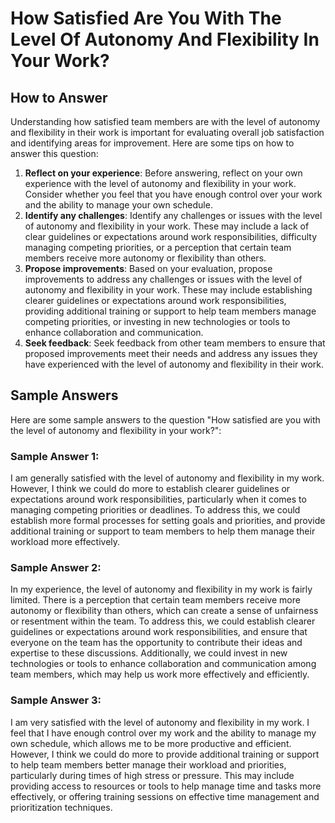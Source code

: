 How Satisfied Are You With The Level Of Autonomy And Flexibility In Your Work?
=====================================================================================================

How to Answer
-------------

Understanding how satisfied team members are with the level of autonomy and flexibility in their work is important for evaluating overall job satisfaction and identifying areas for improvement. Here are some tips on how to answer this question:

1. **Reflect on your experience**: Before answering, reflect on your own experience with the level of autonomy and flexibility in your work. Consider whether you feel that you have enough control over your work and the ability to manage your own schedule.
2. **Identify any challenges**: Identify any challenges or issues with the level of autonomy and flexibility in your work. These may include a lack of clear guidelines or expectations around work responsibilities, difficulty managing competing priorities, or a perception that certain team members receive more autonomy or flexibility than others.
3. **Propose improvements**: Based on your evaluation, propose improvements to address any challenges or issues with the level of autonomy and flexibility in your work. These may include establishing clearer guidelines or expectations around work responsibilities, providing additional training or support to help team members manage competing priorities, or investing in new technologies or tools to enhance collaboration and communication.
4. **Seek feedback**: Seek feedback from other team members to ensure that proposed improvements meet their needs and address any issues they have experienced with the level of autonomy and flexibility in their work.

Sample Answers
--------------

Here are some sample answers to the question "How satisfied are you with the level of autonomy and flexibility in your work?":

### Sample Answer 1:

I am generally satisfied with the level of autonomy and flexibility in my work. However, I think we could do more to establish clearer guidelines or expectations around work responsibilities, particularly when it comes to managing competing priorities or deadlines. To address this, we could establish more formal processes for setting goals and priorities, and provide additional training or support to team members to help them manage their workload more effectively.

### Sample Answer 2:

In my experience, the level of autonomy and flexibility in my work is fairly limited. There is a perception that certain team members receive more autonomy or flexibility than others, which can create a sense of unfairness or resentment within the team. To address this, we could establish clearer guidelines or expectations around work responsibilities, and ensure that everyone on the team has the opportunity to contribute their ideas and expertise to these discussions. Additionally, we could invest in new technologies or tools to enhance collaboration and communication among team members, which may help us work more effectively and efficiently.

### Sample Answer 3:

I am very satisfied with the level of autonomy and flexibility in my work. I feel that I have enough control over my work and the ability to manage my own schedule, which allows me to be more productive and efficient. However, I think we could do more to provide additional training or support to help team members better manage their workload and priorities, particularly during times of high stress or pressure. This may include providing access to resources or tools to help manage time and tasks more effectively, or offering training sessions on effective time management and prioritization techniques.
